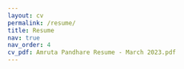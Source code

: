```yaml
---
layout: cv
permalink: /resume/
title: Resume
nav: true
nav_order: 4
cv_pdf: Amruta Pandhare Resume - March 2023.pdf
---
```

